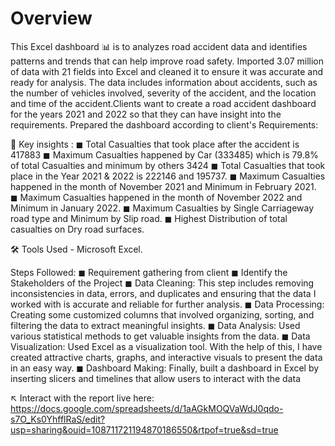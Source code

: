 # Overview
This Excel dashboard 📊 is to analyzes road accident data and identifies patterns and trends that can help improve road safety. Imported 3.07 million of data with 21 fields into Excel and cleaned it to ensure it was accurate and ready for analysis. The data includes information about accidents, such as the number of vehicles involved, severity of the accident, and the location and time of the accident.Clients want to create a road accident dashboard for the years 2021 and 2022 so that they can have insight into the requirements. Prepared the dashboard according to client's Requirements:

🔑 Key insights :
◼ Total Casualties that took place after the accident is 417883
◼ Maximum Casualties happened by Car (333485) which is 79.8% of total Casualties and minimum by others 3424
◼ Total Casualties that took place in the Year 2021 & 2022 is 222146 and 195737.
◼ Maximum Casualties happened in the month of November 2021 and Minimum in February 2021.
◼ Maximum Casualties happened in the month of November 2022 and Minimum in January 2022.
◼ Maximum Casualties by Single Carriageway road type and Minimum by Slip road.
◼ Highest Distribution of total casualties on Dry road surfaces.

🛠 Tools Used - Microsoft Excel.

Steps Followed:
◼ Requirement gathering from client
◼ Identify the Stakeholders of the Project
◼ Data Cleaning: This step includes removing inconsistencies in data, errors, and duplicates and ensuring that the data I worked with is accurate and reliable for further analysis.
◼ Data Processing: Creating some customized columns that involved organizing, sorting, and filtering the data to extract meaningful insights.
◼ Data Analysis: Used various statistical methods to get valuable insights from the data.
◼ Data Visualization: Used Excel as a visualization tool. With the help of this, I have created attractive charts, graphs, and interactive visuals to present the data in an easy way.
◼ Dashboard Making: Finally, built a dashboard in Excel by inserting slicers and timelines that allow users to interact with the data

↖ Interact with the report live here: https://docs.google.com/spreadsheets/d/1aAGkMOQVaWdJ0qdo-s7O_Ks0YhfflRaS/edit?usp=sharing&ouid=108711721194870186550&rtpof=true&sd=true
